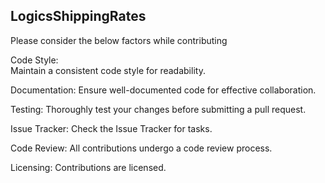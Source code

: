 ## LogicsShippingRates


Please consider the below factors while contributing  

Code Style:  
Maintain a consistent code style for readability.  

Documentation:
Ensure well-documented code for effective collaboration.  

Testing:
Thoroughly test your changes before submitting a pull request.  

Issue Tracker:
Check the Issue Tracker for tasks.  

Code Review:
All contributions undergo a code review process.  

Licensing:
Contributions are licensed.
